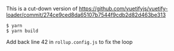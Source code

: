 This is a cut-down version of https://github.com/vuetifyjs/vuetify-loader/commit/274ce9ced8da65107b7544f9cdb2d82d463be313

```
$ yarn
$ yarn build
```

Add back line 42 in `rollup.config.js` to fix the loop
